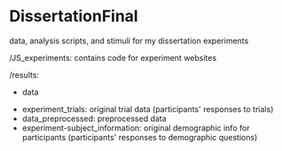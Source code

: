 # DissertationFinal
data, analysis scripts, and stimuli for my dissertation experiments


/JS_experiments: contains code for experiment websites

/results: 
* data
- experiment_trials: original trial data (participants' responses to trials)
- data_preprocessed: preprocessed data
- experiment-subject_information: original demographic info for participants (participants' responses to demographic questions)
